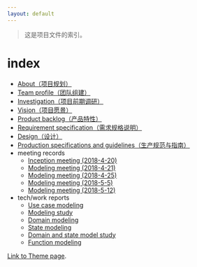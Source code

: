 ```yaml
---
layout: default
---
```


> 这是项目文件的索引。

# index

- [About（项目规划）](./documents/About.html)
- [Team profile（团队组建）](./documents/Team%20Profile.html)
- [Investigation（项目前期调研）](./documents/Investigation.html)
- [Vision（项目愿景）](./documents/Vision.html)
- [Product backlog（产品特性）](./documents/Product%20Backlog.html)
- [Requirement specification（需求规格说明）](./documents/Requirement%20Specification.html)
- [Design（设计）](./documents/Design.html)
- [Production specifications and guidelines（生产规范与指南）](./documents/Production%20Specifications%20and%20Guidelines.html)
- meeting records
    - [Inception meeting (2018-4-20)](./documents/meeting%20records/Inception%20Meeting%20(2018-4-20).html)
    - [Modeling meeting (2018-4-21)](./documents/meeting%20records/Modeling%20Meeting%20(2018-4-21).html)
    - [Modeling meeting (2018-4-25)](./documents/meeting%20records/Modeling%20Meeting%20(2018-4-25).html)
    - [Modeling meeting (2018-5-5)](./documents/meeting%20records/Modeling%20Meeting%20(2018-5-5).html)
    - [Modeling meeting (2018-5-12)](./documents/meeting%20records/Modeling%20Meeting%20(2018-5-12).html)
- tech/work reports
    - [Use case modeling](./practice/Use%20Case%20Modeling.html)
    - [Modeling study](./practice/Modeling%20Study.html)
    - [Domain modeling](./practice/Domain%20Modeling.html)
    - [State modeling](./practice/State%20Modeling.html)
    - [Domain and state model study](./practice/Domain%20and%20State%20Model%20Study.html)
    - [Function modeling](./practice/Function%20Modeling.html)


[Link to Theme page](./another-page.html).